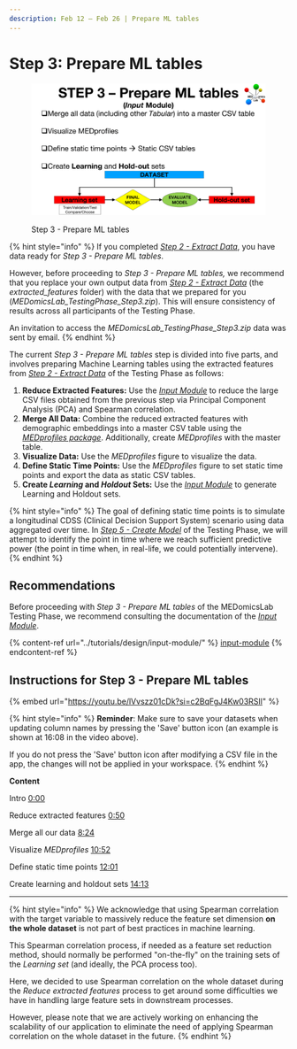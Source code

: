 ```yaml
---
description: Feb 12 – Feb 26 | Prepare ML tables
---
```


# Step 3: Prepare ML tables

<figure><img src="../.gitbook/assets/MEDomicsLab-TestingPhase-11.png" alt=""><figcaption><p>Step 3 - Prepare ML tables</p></figcaption></figure>

{% hint style="info" %}
If you completed [_Step 2 - Extract Data_](step-2.md), you have data ready for _Step 3 - Prepare ML tables_.&#x20;

However, before proceeding to _Step 3 - Prepare ML tables,_ we recommend that you replace your own output data from [_Step 2 - Extract Data_](step-2.md) (the _extracted\_features_ folder) with the data that we prepared for you (_MEDomicsLab\_TestingPhase\_Step3.zip_). This will ensure consistency of results across all participants of the Testing Phase.&#x20;

An invitation to access the _MEDomicsLab\_TestingPhase\_Step3.zip_ data was sent by email.&#x20;
{% endhint %}

The current _Step 3 - Prepare ML tables_ step is divided into five parts, and involves preparing Machine Learning tables using the extracted features from [_Step 2 - Extract Data_](step-2.md) of the Testing Phase as follows:

1. **Reduce Extracted Features:** Use the [_Input Module_](../tutorials/design/input-module/) to reduce the large CSV files obtained from the previous step via Principal Component Analysis (PCA) and Spearman correlation.
2. **Merge All Data:** Combine the reduced extracted features with demographic embeddings into a master CSV table using the [_MEDprofiles package_](../tutorials/design/input-module/medprofiles/). Additionally, create _MEDprofiles_ with the master table.
3. **Visualize Data:** Use the _MEDprofiles_ figure to visualize the data.
4. **Define Static Time Points:** Use the _MEDprofiles_ figure to set static time points and export the data as static CSV tables.&#x20;
5. **Create **_**Learning**_** and **_**Holdout**_** Sets:** Use the [_Input Module_](../tutorials/design/input-module/) to generate Learning and Holdout sets.

{% hint style="info" %}
The goal of defining static time points is to simulate a longitudinal CDSS (Clinical Decision Support System) scenario using data aggregated over time. In [_Step 5 - Create Model_](step-5.md) of the Testing Phase, we will attempt to identify the point in time where we reach sufficient predictive power (the point in time when, in real-life, we could potentially intervene).
{% endhint %}

## Recommendations

Before proceeding with _Step 3 - Prepare ML tables_ of the MEDomicsLab Testing Phase, we recommend consulting the documentation of the [_Input Module_](../tutorials/design/input-module/).

{% content-ref url="../tutorials/design/input-module/" %}
[input-module](../tutorials/design/input-module/)
{% endcontent-ref %}

## Instructions for Step 3 - Prepare ML tables

{% embed url="https://youtu.be/lVvszz01cDk?si=c2BqFgJ4Kw03RSIl" %}

{% hint style="info" %}
**Reminder**: Make sure to save your datasets when updating column names by pressing the 'Save' button icon (an example is shown at 16:08 in the video above).&#x20;

If you do not press the 'Save' button icon after modifying a CSV file in the app, the changes will not be applied in your workspace.
{% endhint %}

**Content**

Intro [0:00](https://www.youtube.com/watch?v=lVvszz01cDk\&t=0s)

Reduce extracted features [0:50](https://www.youtube.com/watch?v=lVvszz01cDk\&t=50s)

Merge all our data [8:24](https://www.youtube.com/watch?v=lVvszz01cDk\&t=504s)

Visualize _MEDprofiles_ [10:52](https://www.youtube.com/watch?v=lVvszz01cDk\&t=652s)&#x20;

Define static time points [12:01](https://www.youtube.com/watch?v=lVvszz01cDk\&t=721s)&#x20;

Create learning and holdout sets [14:13](https://www.youtube.com/watch?v=lVvszz01cDk\&t=853s)

***

{% hint style="info" %}
We acknowledge that using Spearman correlation with the target variable to massively reduce the feature set dimension **on the whole dataset** is not part of best practices in machine learning.&#x20;

This Spearman correlation process, if needed as a feature set reduction method, should normally be performed "on-the-fly" on the training sets of the _Learning set_ (and ideally, the PCA process too).&#x20;

Here, we decided to use Spearman correlation on the whole dataset during the _Reduce extracted features_ process to get around some difficulties we have in handling large feature sets in downstream processes.&#x20;

However, please note that we are actively working on enhancing the scalability of our application to eliminate the need of applying Spearman correlation on the whole dataset in the future.&#x20;
{% endhint %}
